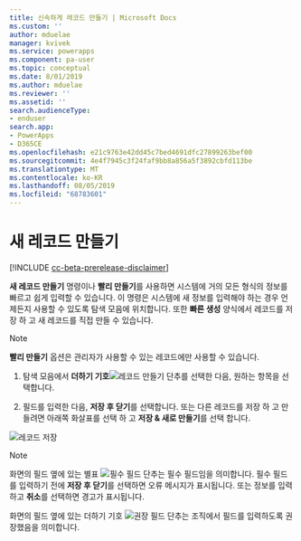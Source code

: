 ```yaml
---
title: 신속하게 레코드 만들기 | Microsoft Docs
ms.custom: ''
author: mduelae
manager: kvivek
ms.service: powerapps
ms.component: pa-user
ms.topic: conceptual
ms.date: 8/01/2019
ms.author: mduelae
ms.reviewer: ''
ms.assetid: ''
search.audienceType:
- enduser
search.app:
- PowerApps
- D365CE
ms.openlocfilehash: e21c9763e42dd45c7bed4691dfc27899263bef00
ms.sourcegitcommit: 4e4f7945c3f24faf9bb8a856a5f3892cbfd113be
ms.translationtype: MT
ms.contentlocale: ko-KR
ms.lasthandoff: 08/05/2019
ms.locfileid: "68783601"
---
```

# <a name="create-a-new-record"></a>새 레코드 만들기


[!INCLUDE [cc-beta-prerelease-disclaimer](../includes/cc-beta-prerelease-disclaimer.md)]

**새 레코드 만들기** 명령이나 **빨리 만들기**를 사용하면 시스템에 거의 모든 형식의 정보를 빠르고 쉽게 입력할 수 있습니다. 이 명령은 시스템에 새 정보를 입력해야 하는 경우 언제든지 사용할 수 있도록 탐색 모음에 위치합니다. 또한 **빠른 생성** 양식에서 레코드를 저장 하 고 새 레코드를 직접 만들 수 있습니다.

> [!NOTE]
> **빨리 만들기** 옵션은 관리자가 사용할 수 있는 레코드에만 사용할 수 있습니다.
    
1. 탐색 모음에서 **더하기 기호**![레코드 만들기 단추](media/create-record-button.png "레코드 만들기 단추")를 선택한 다음, 원하는 항목을 선택합니다.  
  
2.  필드를 입력한 다음, **저장 후 닫기**를 선택합니다. 또는 다른 레코드를 저장 하 고 만들려면 아래쪽 화살표를 선택 하 고 **저장 & 새로 만들기**를 선택 합니다.

  ![레코드 저장](media/quick_create.png "레코드 저장")
  
> [!NOTE]
> 화면의 필드 옆에 있는 별표 ![필수 필드 단추](media/required-field-button.png "필수 필드 단추")는 필수 필드임을 의미합니다. 필수 필드를 입력하기 전에 **저장 후 닫기**를 선택하면 오류 메시지가 표시됩니다. 또는 정보를 입력하고 **취소**를 선택하면 경고가 표시됩니다.
>   
> 화면의 필드 옆에 있는 더하기 기호 ![권장 필드 단추](media/recommended-field-button.png "권장 필드 단추")는 조직에서 필드를 입력하도록 권장했음을 의미합니다.  
    
